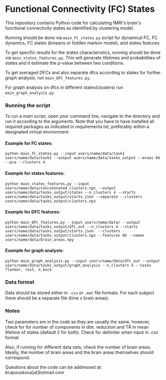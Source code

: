 # Functional Connectivity (FC) States

This repository contains Python code for calculating fMRI's
brain's functional connectivity states as identified by clustering model.

Running should be done via `main_FC_states.py` script for dynamical FC, FC dynamics,
FC states (kmeans or hidden markov model), and states features.

To get specific results for the states characteristics, running should be done
via `main_states_features.py`. This will generate lifetimes and
probabilities of states and it estimate the p-value between two conditions.

To get averaged DFCs and also separate dfcs according to states for further graph
analysis, run `main_DFC_features.py`. 

For graph analysis on dfcs in different states(clusters) run 
`main_graph_analysis.py`.


### Running the script

To run a main script, open your command line, navigate to the directory and run
it according to the arguments. Note that you have to have installed all required
packages as indicated in requirements.txt, preferably within a designated virtual
environment. 

#### Example for FC states:

`python main_FC_states.py --input users/name/data/task1 users/name/data/task2
--output users/name/data/tasks_output --areas 66 --pca --clusters 4`

#### Example for states features:

`python main_states_features.py --input users/name/data/concatenated_clusters.npz
--output users/name/data/tasks_output/states --n_clusters 4
--starts users/name/data/tasks_output/starts.json --separate
--clusters users/name/data/tasks_output/clusters.npz`

#### Example for DFC features:

`python main_DFC_features.py --input users/name/data/
--output users/name/data/tasks_output/dfc_out --n_clusters 4
--starts users/name/data/tasks_output/starts.json 
--clusters users/name/data/tasks_output/clusters.npz
--features 66 --names users/name/data/brain_areas.npy`


#### Example for graph analysis:

`python main_graph_analysis.py --input users/name/data/dfc_out
--output users/name/data/tasks_output/graph_analysis --n_clusters 4
--tasks flanker, rest, n_back`

### Data format

Data should be stored either in `.csv` or `.mat` file formats. For each subject
there should be a separate file (time x brain areas).

### Notes

Two parameters are in the code as they are usually the same, however, check for
for number of components in dim. reduction and TR in mean
lifetime of states (default 2 for both).
Check for delimiter when input in .csv format

Also, if running for different data sets, check the number of brain areas. Ideally,
the number of brain areas and the brain areas themselves should correspond.


Questions about the code can be addressed at: kcapouskova[at]hotmail.com
